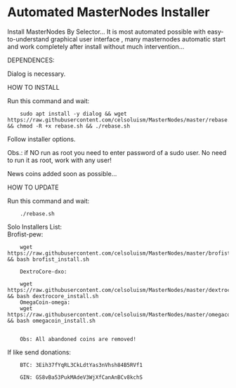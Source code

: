 # Automated MasterNodes Installer

Install MasterNodes By Selector... It is most automated possible with easy-to-understand graphical user interface , many masternodes automatic start and work completely after install without much intervention...

DEPENDENCES:

Dialog is necessary.

HOW TO INSTALL

Run this command and wait:

        sudo apt install -y dialog && wget https://raw.githubusercontent.com/celsoluism/MasterNodes/master/rebase.sh && chmod -R +x rebase.sh && ./rebase.sh

Follow installer options.

Obs.: if NO run as root you need to enter password of a sudo user. No need to run it as root, work with any user!

News coins added soon as possible...

HOW TO UPDATE

Run this command and wait:

        ./rebase.sh
        
Solo Installers List:        
        Brofist-pew:
        
        wget https://raw.githubusercontent.com/celsoluism/MasterNodes/master/brofist/brofist_install.sh && bash brofist_install.sh
        
        DextroCore-dxo:
        
        wget https://raw.githubusercontent.com/celsoluism/MasterNodes/master/dextrocore/dextrocore_install.sh && bash dextrocore_install.sh
        OmegaCoin-omega:
        wget https://raw.githubusercontent.com/celsoluism/MasterNodes/master/omegacoin/omegacoin_install.sh && bash omegacoin_install.sh
        
        
        Obs: All abandoned coins are removed!

If like send donations:

        BTC: 3Eih37fYqRL3CkLdtYas3nVhsh84B5RVf1

        GIN: GS8vBa53PukMAdeV3WjXfCanAnBCv8kchS
